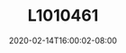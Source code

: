 ---
title: L1010461
date: 2020-02-14T16:00:02-08:00
draft: false
location: Mt. Baker, WA
img_url: https://d17enza3bfujl8.cloudfront.net/L1010461.jpg
original_fn: ""
tags:
- Mt. Baker, WA
- Kyl
- snowboarding

---